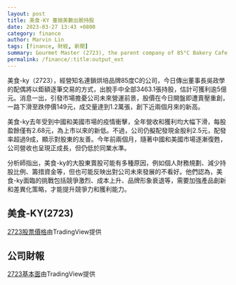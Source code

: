 ```yaml
---
layout: post
title: 美食-KY 董娘美數出脫持股
date: 2023-03-27 13:43 +0800
category: finance
author: Marvin Lin
tags: [finance, 財經, 新聞]
summary: Gourmet Master (2723), the parent company of 85°C Bakery Cafe, saw its stock price drop after reports emerged that the Chairman's spouse would sell all her shares in a block trade for over NT$ 500 million. The company's revenue and profits have declined due to the pandemic, but it plans to distribute a cash dividend of NT$2.5 with a payout ratio of over 90%. Analysts believe the share sale could affect investor confidence and the company's future business strategy, while its Chinese market performance has fallen short of expectations. Investors should wait for more information before making any decisions.
permalink: /finance/:title:output_ext
---
```


美食-ky（2723），經營知名連鎖烘培品牌85度C的公司，今日傳出董事長吳政學的配偶將以鉅額逐筆交易的方式，出脫手中全部3463.1張持股，估計可獲利逾5億元。消息一出，引發市場擔憂公司未來營運前景，股價在今日開盤即遭賣壓重創，一路下滑至跌停價149元，成交量達到1.2萬張，創下近兩個月來的新高。

美食-ky去年受到中國和美國市場的疫情衝擊，全年營收和獲利均大幅下滑，每股盈餘僅有2.68元，為上市以來的新低。不過，公司仍擬配發現金股利2.5元，配發率超過9成，顯示對股東的友善。今年前兩個月，隨著中國和美國市場逐漸復甦，公司營收也呈現正成長，但仍低於同業水準。

分析師指出，美食-ky的大股東賣股可能有多種原因，例如個人財務規劃、減少持股比例、籌措資金等，但也可能反映出對公司未來發展的不看好。他們認為，美食-ky面臨的挑戰包括競爭激烈、成本上升、品牌形象衰退等，需要加強產品創新和差異化策略，才能提升競爭力和獲利能力。

## 美食-KY(2723)
<!-- TradingView Widget BEGIN -->
<div class="tradingview-widget-container">
  <div class="tradingview-widget-container__widget"></div>
  <div class="tradingview-widget-copyright"><a href="https://tw.tradingview.com/symbols/TWSE-2723/" rel="noopener" target="_blank"><span class="blue-text">2723股票價格</span></a>由TradingView提供</div>
  <script type="text/javascript" src="https://s3.tradingview.com/external-embedding/embed-widget-mini-symbol-overview.js" async>
  {
  "symbol": "TWSE:2723",
  "width": 350,
  "height": 220,
  "locale": "zh_TW",
  "dateRange": "12M",
  "colorTheme": "light",
  "trendLineColor": "rgba(41, 98, 255, 1)",
  "underLineColor": "rgba(41, 98, 255, 0.3)",
  "underLineBottomColor": "rgba(41, 98, 255, 0)",
  "isTransparent": false,
  "autosize": false,
  "largeChartUrl": ""
}
  </script>
</div>
<!-- TradingView Widget END -->

## 公司財報

<!-- TradingView Widget BEGIN -->
<div class="tradingview-widget-container">
  <div class="tradingview-widget-container__widget"></div>
  <div class="tradingview-widget-copyright"><a href="https://tw.tradingview.com/symbols/TWSE-2723/financials-overview/" rel="noopener" target="_blank"><span class="blue-text">2723基本面</span></a>由TradingView提供</div>
  <script type="text/javascript" src="https://s3.tradingview.com/external-embedding/embed-widget-financials.js" async>
  {
  "colorTheme": "light",
  "isTransparent": false,
  "largeChartUrl": "",
  "displayMode": "regular",
  "width": 480,
  "height": 830,
  "symbol": "TWSE:2723",
  "locale": "zh_TW"
}
  </script>
</div>
<!-- TradingView Widget END -->
